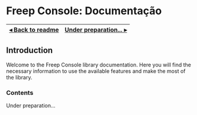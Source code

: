 # Freep Console: Documentação

[◂ Back to readme](../readme.md) | [Under preparation... ▸](index.md)
-- | --

## Introduction

Welcome to the Freep Console library documentation. Here you will find the necessary information to use the available features and make the most of the library.

### Contents

Under preparation...
